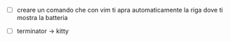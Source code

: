 - [ ] creare un comando che con vim ti apra automaticamente la riga dove ti mostra la batteria

- [ ] terminator -> kitty
